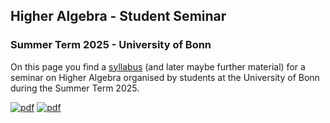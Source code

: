 ## Higher Algebra - Student Seminar
### Summer Term 2025 - University of Bonn

On this page you find a [syllabus](https://yordantoshev.github.io/HAStuSemSum25Bonn/syllabus.pdf) (and later maybe further material) for a seminar on Higher Algebra organised by students at the University of Bonn during the Summer Term 2025. 

<!--- A compiled PDF of the syllabus can be found here. --->

[![pdf](https://github.com/YordanToshev/HAStSemBonn/actions/workflows/pdf.yml/badge.svg)](https://github.com/YordanToshev/HAStSemBonn/actions/workflows/pdf.yml)
[![pdf](https://img.shields.io/badge/pdf-syllabus-green)](https://github.com/YordanToshev/HAStSemBonn/blob/build/syllabus.pdf)
